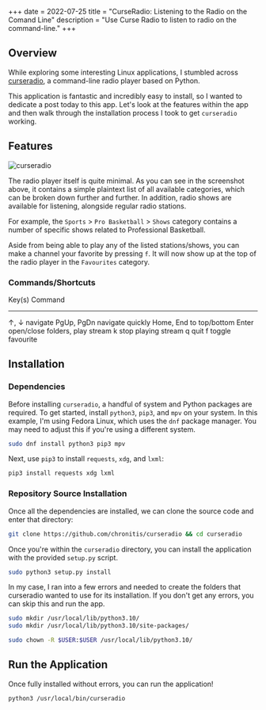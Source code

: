 +++
date = 2022-07-25
title = "CurseRadio: Listening to the Radio on the Comand Line"
description = "Use Curse Radio to listen to radio on the command-line."
+++

## Overview

While exploring some interesting Linux applications, I stumbled across
[curseradio](https://github.com/chronitis/curseradio), a command-line
radio player based on Python.

This application is fantastic and incredibly easy to install, so I
wanted to dedicate a post today to this app. Let's look at the features
within the app and then walk through the installation process I took to
get `curseradio` working.

## Features

![curseradio](https://img.cleberg.net/blog/20220725-curseradio/curseradio.png)

The radio player itself is quite minimal. As you can see in the
screenshot above, it contains a simple plaintext list of all available
categories, which can be broken down further and further. In addition,
radio shows are available for listening, alongside regular radio
stations.

For example, the `Sports` > `Pro Basketball` >
`Shows` category contains a number of specific shows related
to Professional Basketball.

Aside from being able to play any of the listed stations/shows, you can
make a channel your favorite by pressing `f`. It will now
show up at the top of the radio player in the `Favourites`
category.

### Commands/Shortcuts

  Key(s)       Command
  ------------ ---------------------------------
  ↑, ↓         navigate
  PgUp, PgDn   navigate quickly
  Home, End    to top/bottom
  Enter        open/close folders, play stream
  k            stop playing stream
  q            quit
  f            toggle favourite

## Installation

### Dependencies

Before installing `curseradio`, a handful of system and
Python packages are required. To get started, install
`python3`, `pip3`, and `mpv` on your
system. In this example, I'm using Fedora Linux, which uses the
`dnf` package manager. You may need to adjust this if you're
using a different system.

```sh
sudo dnf install python3 pip3 mpv
```

Next, use `pip3` to install `requests`,
`xdg`, and `lxml`:

```sh
pip3 install requests xdg lxml
```

### Repository Source Installation

Once all the dependencies are installed, we can clone the source code
and enter that directory:

```sh
git clone https://github.com/chronitis/curseradio && cd curseradio
```

Once you're within the `curseradio` directory, you can
install the application with the provided `setup.py` script.

```sh
sudo python3 setup.py install
```

In my case, I ran into a few errors and needed to create the folders
that curseradio wanted to use for its installation. If you don't get
any errors, you can skip this and run the app.

```sh
sudo mkdir /usr/local/lib/python3.10/
sudo mkdir /usr/local/lib/python3.10/site-packages/
```

```sh
sudo chown -R $USER:$USER /usr/local/lib/python3.10/
```

## Run the Application

Once fully installed without errors, you can run the application!

```sh
python3 /usr/local/bin/curseradio
```
